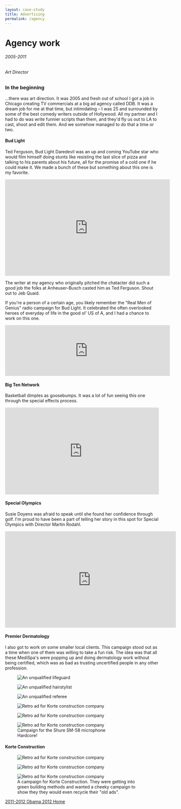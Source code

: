 ```yaml
---
layout: case-study
title: Advertising
permalink: /agency
---
```


<div class="page-hero-wrapper">
  <div class="slideshow">
    <div class="slide__bg slide__bg--8"></div>
    <h1 class="word">Agency work</h1>
  </div>
  <h6 class="page-subhead-timespan">
    2005-2011
  </h6>
  <h6 class="page-subhead-responsibilities">
    Art Director
  </h6>
</div>


<div class="page-body-wrapper">
  <h3 class="page-body-subhead">
    In the beginning
  </h3>
  <p class="page-body-copy">
    ...there was art direction. It was 2005 and fresh out of school I got a job in Chicago creating TV commercials at a big ad agency called DDB. It was a dream job for me at that time, but intimidating – I was 25 and surrounded by some of the best comedy writers outside of Hollywood. All my partner and I had to do was write funnier scripts than them, and they'd fly us out to LA to cast, shoot and edit them. And we somehow managed to do that a time or two.
  </p>

  <h4 class="page-body-interior-subhead">
    Bud Light
  </h4>

  <p class="page-body-copy">
    Ted Ferguson, Bud Light Daredevil was an up and coming YouTube star who would film himself doing stunts like resisting the last slice of pizza and talking to his parents about his future, all for the promise of a cold one if he could make it. We made a bunch of these but something about this one is my favorite.
  </p>

  <div class="iframe-wrapper">
    <iframe width="540" height="315" src="https://www.youtube.com/embed/Xw5sJ04HkbM" frameborder="0" allow="accelerometer; autoplay; encrypted-media; gyroscope; picture-in-picture" allowfullscreen></iframe>
  </div>

  <p class="page-body-copy">
    The writer at my agency who originally pitched the chatacter did such a good job the folks at Anheuser-Busch casted him as Ted Ferguson. Shout out to Jeb Quaid.
  </p>

  <p class="page-body-copy">
    If you're a person of a certain age, you likely remember the "Real Men of Genius" radio campaign for Bud Light. It celebrated the often overlooked heroes of everyday of life in the good ol' US of A, and I had a chance to work on this one.
  </p>

  <div class="iframe-wrapper">
    <iframe width="540" height="166" scrolling="no" frameborder="no" allow="autoplay" src="https://w.soundcloud.com/player/?url=https%3A//api.soundcloud.com/tracks/48091067&color=%23ff5500&auto_play=false&hide_related=false&show_comments=true&show_user=true&show_reposts=false&show_teaser=true"></iframe>
  </div>

  <h4 class="page-body-interior-subhead">
    Big Ten Network
  </h4>

  <p class="page-body-copy">
    Basketball dimples as goosebumps. It was a lot of fun seeing this one through the special effects process.
  </p>

  <div style="padding:56.25% 0 0 0;position:relative;"><iframe src="https://player.vimeo.com/video/19639144?badge=0&amp;autopause=0&amp;player_id=0&amp;app_id=58479" frameborder="0" allow="autoplay; fullscreen; picture-in-picture; clipboard-write" style="position:absolute;top:0;left:0;width:100%;height:100%;" title="Big Ten Network - Goosebumps"></iframe></div><script src="https://player.vimeo.com/api/player.js"></script>

  <h4 class="page-body-interior-subhead">
    Special Olympics
  </h4>

  <p class="page-body-copy">
    Susie Doyens was afraid to speak until she found her confidence through golf. I'm proud to have been a part of telling her story in this spot for Special Olympics with Director Martin Rodahl.
  </p>

  <div class="iframe-wrapper">
    <iframe width="560" height="315" src="https://www.youtube.com/embed/bU3RrrpzVec" frameborder="0" allow="accelerometer; autoplay; encrypted-media; gyroscope; picture-in-picture" allowfullscreen></iframe>
  </div>

  <h4 class="page-body-interior-subhead">
    Premier Dermatology
  </h4>

  <p class="page-body-copy">
    I also got to work on some smaller local clients. This campaign stood out as a time when one of them was willing to take a fun risk. The idea was that all these MediSpa's were popping up and doing dermatology work without being certified, which was as bad as trusting uncertified people in any other profession.
  </p>

  <figure class="figure-inline">
    <img src="img/premier_derm/2_PREMIER_lifeguard.jpg" class="premier-lifeguard-img" alt="An unqualified lifeguard" />
    <figcaption class="case-study-caption"></figcaption>
  </figure>

  <figure class="figure-inline">
    <img src="img/premier_derm/1_PREMIER_hair.jpg" class="premier-hair-img" alt="An unqualified hairstylist" />
    <figcaption class="case-study-caption"></figcaption>
  </figure>

  <figure class="figure-inline">
    <img src="img/premier_derm/3_PREMIER_ref.jpg" class="premier-ref-img" alt="An unqualified referee" />
    <figcaption class="case-study-caption"></figcaption>
  </figure>

  <figure class="figure-pullout-shure">
    <img src="img/shure/shure1.jpg" class="korte-retro2-img" alt="Retro ad for Korte construction company" />
    <figcaption class="case-study-caption"></figcaption>
  </figure>
  <figure class="figure-pullout-shure">
    <img src="img/shure/shure2.jpg" class="korte-retro2-img" alt="Retro ad for Korte construction company" />
    <figcaption class="case-study-caption"></figcaption>
  </figure>
  <figure class="figure-pullout-shure">
    <img src="img/shure/shure3.jpg" class="korte-retro2-img" alt="Retro ad for Korte construction company" />
    <figcaption class="case-study-caption">Campaign for the Shure SM-58 microphone<br/> Hardcore!</figcaption>
  </figure>

  <h4 class="page-body-interior-subhead">
    Korte Construction
  </h4>

  <figure class="figure-inline">
    <img src="img/korte/korte-retro1.jpg" class="korte-retro1-img" alt="Retro ad for Korte construction company" />
    <figcaption class="case-study-caption"></figcaption>
  </figure>

  <figure class="figure-inline">
    <img src="img/korte/korte-retro2.jpg" class="korte-retro2-img" alt="Retro ad for Korte construction company" />
    <figcaption class="case-study-caption"></figcaption>
  </figure>

  <figure class="figure-inline">
    <img src="img/korte/korte-retro3.jpg" class="korte-retro3-img" alt="Retro ad for Korte construction company" />
    <figcaption class="case-study-caption">A campaign for Korte Construction. They were getting into green building methods and wanted a cheeky campaign to show they they would even recycle their "old ads".</figcaption>
  </figure>

  <nav class="case-study-end-nav">
    <a href="/ofa" class="case-study-previous-link">
      <span class="next-link-timespan">
        2011-2012
      </span>
      Obama 2012
    </a>
    <a href="/" class="case-study-next-link home-next-link">
      Home
    </a>
  </nav>

</div>


<script>
  {
    const effects = [
      {
        options: {
          shapeColors: ['#A2D48B','#a375dc','#f14c4f','#90c9f9','#fbb041'],
          shapesOnTop: true
        },
        hide: {
          shapesAnimationOpts: {
            duration: 50,
            easing: 'easeOutExpo',
            translateX: t => t.dataset.tx,
            translateY: t => t.dataset.ty,
            scale: 0,
            rotate: 0,
            opacity: {
              value: 0,
              duration: 50,
              easing: 'linear'
            }
          }
        },
        show: {
          shapesAnimationOpts: {
            duration: () => anime.random(1000,3000),
            delay: (t,i) => i*20,
            easing: 'easeOutElastic',
            translateX: t => {
              const tx = anime.random(-250,250);
              t.dataset.tx = tx;
              return [0,tx];
            },
            translateY: t => {
              const ty = anime.random(-250,250);
              t.dataset.ty = ty;
              return [0,ty];
            },
            scale: t => {
              const s = randomBetween(0.1,0.6);
              t.dataset.s = s;
              return [s,s];
            },
            rotate: () => anime.random(-90,90),
            opacity: {
              value: .6,
              duration: 1000,
              easing: 'linear'
            }
          }
        }
      },
    ];

    class Slideshow {
      constructor(el) {
        this.DOM = {};
        this.DOM.el = el;
        this.DOM.slides = Array.from(this.DOM.el.querySelectorAll('.slide'));
        this.DOM.bgs = Array.from(this.DOM.el.querySelectorAll('.slide__bg'));
        this.DOM.words = Array.from(this.DOM.el.querySelectorAll('.word'));
        this.slidesTotal = this.DOM.slides.length;
        this.current = 0;
        this.words = [];
        this.DOM.words.forEach((word, pos) => {
          this.words.push(new Word(word, effects[pos].options));
        });

        this.isAnimating = true;
        this.words[this.current].show(effects[this.current].show).then(() => this.isAnimating = false);
      }
      show(direction) {
        if ( this.isAnimating ) return;
        this.isAnimating = true;

        let newPos;
        let currentPos = this.current;
        if ( direction === 'next' ) {
          newPos = currentPos < this.slidesTotal - 1 ? currentPos+1 : 0;
        }
        else if ( direction === 'prev' ) {
          newPos = currentPos > 0 ? currentPos-1 : this.slidesTotal - 1;
        }

        this.DOM.slides[newPos].style.opacity = 1;
        this.DOM.bgs[newPos].style.transform = 'none';
        anime({
          targets: this.DOM.bgs[currentPos],
          duration: 600,
          easing: [0.2,1,0.3,1],
          translateY: ['0%', direction === 'next' ? '-100%' : '100%'],
          complete: () => {
            this.DOM.slides[currentPos].classList.remove('slide--current');
            this.DOM.slides[currentPos].style.opacity = 0;
            this.DOM.slides[newPos].classList.add('slide--current');
            this.words[newPos].show(effects[newPos].show).then(() => this.isAnimating = false);
          }
        });

        this.words[newPos].hide();
        this.words[this.current].hide(effects[currentPos].hide).then(() => {

          this.current = newPos;
        });
      }
      }

    const slideshow = new Slideshow(document.querySelector('.slideshow'));
    document.querySelector('.slidenav__item--prev').addEventListener('click', () => slideshow.show('prev') );
    document.querySelector('.slidenav__item--next').addEventListener('click', () => slideshow.show('next') );
    document.addEventListener('keydown', (ev) => {
      const keyCode = ev.keyCode || ev.which;
      if ( keyCode === 37 ) {
        slideshow.show('prev');
      }
      else if ( keyCode === 39 ) {
        slideshow.show('next');
      }
    });
  }
</script>
